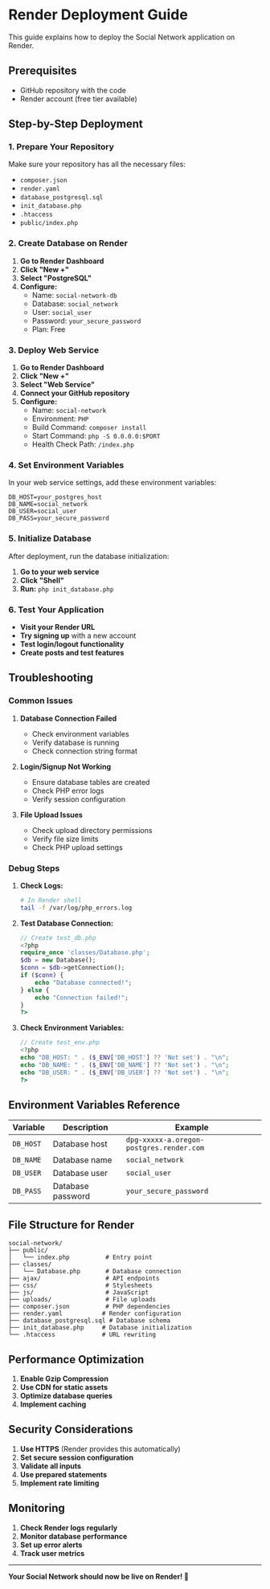 # Render Deployment Guide

This guide explains how to deploy the Social Network application on Render.

## Prerequisites

- GitHub repository with the code
- Render account (free tier available)

## Step-by-Step Deployment

### 1. Prepare Your Repository

Make sure your repository has all the necessary files:
- `composer.json`
- `render.yaml`
- `database_postgresql.sql`
- `init_database.php`
- `.htaccess`
- `public/index.php`

### 2. Create Database on Render

1. **Go to Render Dashboard**
2. **Click "New +"**
3. **Select "PostgreSQL"**
4. **Configure:**
   - Name: `social-network-db`
   - Database: `social_network`
   - User: `social_user`
   - Password: `your_secure_password`
   - Plan: Free

### 3. Deploy Web Service

1. **Go to Render Dashboard**
2. **Click "New +"**
3. **Select "Web Service"**
4. **Connect your GitHub repository**
5. **Configure:**
   - Name: `social-network`
   - Environment: `PHP`
   - Build Command: `composer install`
   - Start Command: `php -S 0.0.0.0:$PORT`
   - Health Check Path: `/index.php`

### 4. Set Environment Variables

In your web service settings, add these environment variables:

```
DB_HOST=your_postgres_host
DB_NAME=social_network
DB_USER=social_user
DB_PASS=your_secure_password
```

### 5. Initialize Database

After deployment, run the database initialization:

1. **Go to your web service**
2. **Click "Shell"**
3. **Run:** `php init_database.php`

### 6. Test Your Application

- **Visit your Render URL**
- **Try signing up** with a new account
- **Test login/logout functionality**
- **Create posts and test features**

## Troubleshooting

### Common Issues

1. **Database Connection Failed**
   - Check environment variables
   - Verify database is running
   - Check connection string format

2. **Login/Signup Not Working**
   - Ensure database tables are created
   - Check PHP error logs
   - Verify session configuration

3. **File Upload Issues**
   - Check upload directory permissions
   - Verify file size limits
   - Check PHP upload settings

### Debug Steps

1. **Check Logs:**
   ```bash
   # In Render shell
   tail -f /var/log/php_errors.log
   ```

2. **Test Database Connection:**
   ```php
   // Create test_db.php
   <?php
   require_once 'classes/Database.php';
   $db = new Database();
   $conn = $db->getConnection();
   if ($conn) {
       echo "Database connected!";
   } else {
       echo "Connection failed!";
   }
   ?>
   ```

3. **Check Environment Variables:**
   ```php
   // Create test_env.php
   <?php
   echo "DB_HOST: " . ($_ENV['DB_HOST'] ?? 'Not set') . "\n";
   echo "DB_NAME: " . ($_ENV['DB_NAME'] ?? 'Not set') . "\n";
   echo "DB_USER: " . ($_ENV['DB_USER'] ?? 'Not set') . "\n";
   ?>
   ```

## Environment Variables Reference

| Variable | Description | Example |
|----------|-------------|---------|
| `DB_HOST` | Database host | `dpg-xxxxx-a.oregon-postgres.render.com` |
| `DB_NAME` | Database name | `social_network` |
| `DB_USER` | Database user | `social_user` |
| `DB_PASS` | Database password | `your_secure_password` |

## File Structure for Render

```
social-network/
├── public/
│   └── index.php          # Entry point
├── classes/
│   └── Database.php       # Database connection
├── ajax/                  # API endpoints
├── css/                   # Stylesheets
├── js/                    # JavaScript
├── uploads/               # File uploads
├── composer.json          # PHP dependencies
├── render.yaml           # Render configuration
├── database_postgresql.sql # Database schema
├── init_database.php     # Database initialization
└── .htaccess             # URL rewriting
```

## Performance Optimization

1. **Enable Gzip Compression**
2. **Use CDN for static assets**
3. **Optimize database queries**
4. **Implement caching**

## Security Considerations

1. **Use HTTPS** (Render provides this automatically)
2. **Set secure session configuration**
3. **Validate all inputs**
4. **Use prepared statements**
5. **Implement rate limiting**

## Monitoring

1. **Check Render logs regularly**
2. **Monitor database performance**
3. **Set up error alerts**
4. **Track user metrics**

---

**Your Social Network should now be live on Render! 🚀**
